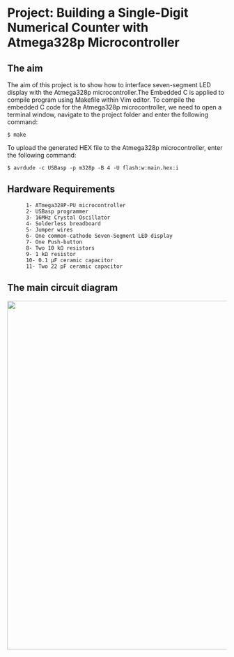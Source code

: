 # Project: Building a Single-Digit Numerical Counter with Atmega328p Microcontroller

## The aim

The aim of this project is to show how to interface seven-segment LED display with the Atmega328p microcontroller.The Embedded C is applied to compile program using Makefile within Vim editor.
To compile the embedded C code for the Atmega328p microcontroller, we need to open a terminal window, navigate to the project folder and enter the following command:
```
$ make
```
To upload the generated HEX file to the Atmega328p microcontroller, enter the following command:

```
$ avrdude -c USBasp -p m328p -B 4 -U flash:w:main.hex:i
```

## Hardware Requirements

```
      1- ATmega328P-PU microcontroller
      2- USBasp programmer
      3- 16MHz Crystal Oscillator
      4- Solderless breadboard
      5- Jumper wires
      6- One common-cathode Seven-Segment LED display
      7- One Push-button
      8- Two 10 kΩ resistors
      9- 1 kΩ resistor
      10- 0.1 μF ceramic capacitor
      11- Two 22 pF ceramic capacitor
```

## The main circuit diagram

<img src="https://github.com/user-attachments/assets/928fec78-74f6-49d0-a788-ad3653db7bbd" width="800">
